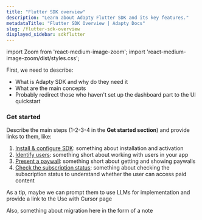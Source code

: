 ```yaml
---
title: "Flutter SDK overview"
description: "Learn about Adapty Flutter SDK and its key features."
metadataTitle: "Flutter SDK Overview | Adapty Docs"
slug: /flutter-sdk-overview
displayed_sidebar: sdkflutter
---
```


import Zoom from 'react-medium-image-zoom';
import 'react-medium-image-zoom/dist/styles.css';

First, we need to describe:
- What is Adapty SDK and why do they need it
- What are the main concepts
- Probably redirect those who haven't set up the dashboard part to the UI quickstart

### Get started

Describe the main steps (1-2-3-4 in the **Get started section**) and provide links to them, like:

1. [Install & configure SDK](sdk-installation-flutter.md): something about installation and activation
2. [Identify users](flutter-quickstart-identify.md): something short about working with users in your app
3. [Present a paywall](flutter-quickstart-paywalls.md): something short about getting and showing paywalls
4. [Check the subscription status](flutter-check-subscription-status.md): something about checking the subscription status to understand whether the user can access paid content


As a tip, maybe we can prompt them to use LLMs for implementation and provide a link to the Use with Cursor page 

Also, something about migration here in the form of a note 